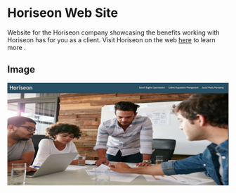 # Horiseon Web Site

Website for the Horiseon company showcasing the benefits working with Horiseon has for you as a client.  Visit Horiseon on the web [here](https://caeldeth.github.io/horiseon-web/#social-media-marketing) to learn more .

## Image
![Horizeon Website preview](/assets/images/Capture.jpg "Horizeon Website preview")
